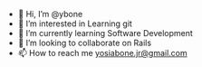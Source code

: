 - 👋 Hi, I’m @ybone
- 👀 I’m interested in Learning git
- 🌱 I’m currently learning Software Development
- 💞️ I’m looking to collaborate on Rails
- 📫 How to reach me yosiabone.jr@gmail.com

<!---
ybone/ybone is a ✨ special ✨ repository because its `README.md` (this file) appears on your GitHub profile.
You can click the Preview link to take a look at your changes.
--->
